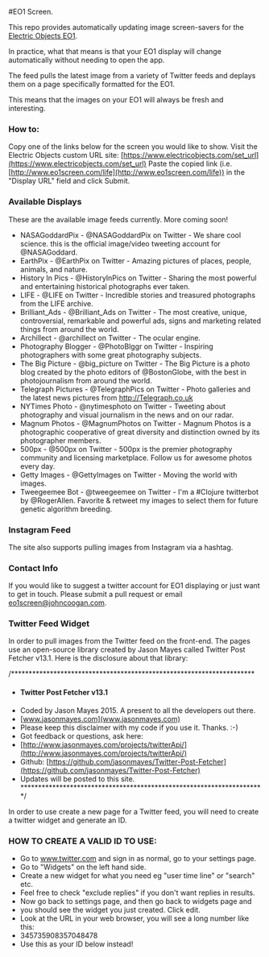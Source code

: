 #EO1 Screen.

This repo provides automatically updating image screen-savers for the [Electric Objects EO1](https://www.electricobjects.com/).

In practice, what that means is that your EO1 display will change automatically without needing to open the app.

The feed pulls the latest image from a variety of Twitter feeds and deplays them on a page specifically formatted for the EO1.

This means that the images on your EO1 will always be fresh and interesting.

### How to:

Copy one of the links below for the screen you would like to show.
Visit the Electric Objects custom URL site: [https://www.electricobjects.com/set_url](https://www.electricobjects.com/set_url)
Paste the copied link (i.e. [http://www.eo1screen.com/life](http://www.eo1screen.com/life)) in the "Display URL" field and click Submit.

### Available Displays

These are the available image feeds currently. More coming soon!

* NASAGoddardPix - @NASAGoddardPix on Twitter - We share cool science. this is the official image/video tweeting account for @NASAGoddard.
* EarthPix - @EarthPix on Twitter - Amazing pictures of places, people, animals, and nature.
* History In Pics - @HistoryInPics on Twitter - Sharing the most powerful and entertaining historical photographs ever taken.
* LIFE - @LIFE on Twitter - Incredible stories and treasured photographs from the LIFE archive.
* Brilliant_Ads - @Brilliant_Ads on Twitter - The most creative, unique, controversial, remarkable and powerful ads, signs and marketing related things from around the world.
* Archillect - @archillect on Twitter - The ocular engine.
* Photography Blogger - @PhotoBlggr on Twitter - Inspiring photographers with some great photography subjects.
* The Big Picture - @big_picture on Twitter - The Big Picture is a photo blog created by the photo editors of @BostonGlobe, with the best in photojournalism from around the world.
* Telegraph Pictures - @TelegraphPics on Twitter - Photo galleries and the latest news pictures from http://Telegraph.co.uk
* NYTimes Photo - @nytimesphoto on Twitter - Tweeting about photography and visual journalism in the news and on our radar.
* Magnum Photos - @MagnumPhotos on Twitter - Magnum Photos is a photographic cooperative of great diversity and distinction owned by its photographer members.
* 500px - @500px on Twitter - 500px is the premier photography community and licensing marketplace. Follow us for awesome photos every day.
* Getty Images - @GettyImages on Twitter - Moving the world with images.
* Tweegeemee Bot - @tweegeemee on Twitter - I'm a #Clojure twitterbot by @RogerAllen. Favorite & retweet my images to select them for future genetic algorithm breeding.


### Instagram Feed

The site also supports pulling images from Instagram via a hashtag.


### Contact Info

If you would like to suggest a twitter account for EO1 displaying or just want to get in touch. Please submit a pull request or email eo1screen@johncoogan.com.


### Twitter Feed Widget

In order to pull images from the Twitter feed on the front-end. The pages use an open-source library created by Jason Mayes called Twitter Post Fetcher v13.1. Here is the disclosure about that library:

/*********************************************************************
*  #### Twitter Post Fetcher v13.1 ####
*  Coded by Jason Mayes 2015. A present to all the developers out there.
*  [www.jasonmayes.com](www.jasonmayes.com)
*  Please keep this disclaimer with my code if you use it. Thanks. :-)
*  Got feedback or questions, ask here:
*  [http://www.jasonmayes.com/projects/twitterApi/](http://www.jasonmayes.com/projects/twitterApi/)
*  Github: [https://github.com/jasonmayes/Twitter-Post-Fetcher](https://github.com/jasonmayes/Twitter-Post-Fetcher)
*  Updates will be posted to this site.
*********************************************************************/

In order to use create a new page for a Twitter feed, you will need to create a twitter widget and generate an ID.

### HOW TO CREATE A VALID ID TO USE: ###
* Go to www.twitter.com and sign in as normal, go to your settings page.
* Go to "Widgets" on the left hand side.
* Create a new widget for what you need eg "user time line" or "search" etc.
* Feel free to check "exclude replies" if you don't want replies in results.
* Now go back to settings page, and then go back to widgets page and
* you should see the widget you just created. Click edit.
* Look at the URL in your web browser, you will see a long number like this:
* 345735908357048478
* Use this as your ID below instead!
